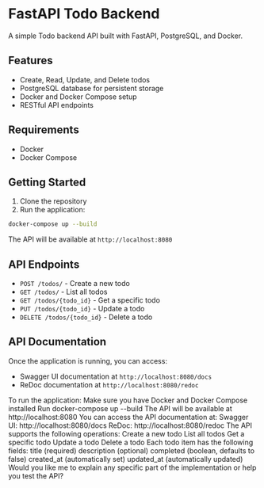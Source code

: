# FastAPI Todo Backend

A simple Todo backend API built with FastAPI, PostgreSQL, and Docker.

## Features

- Create, Read, Update, and Delete todos
- PostgreSQL database for persistent storage
- Docker and Docker Compose setup
- RESTful API endpoints

## Requirements

- Docker
- Docker Compose

## Getting Started

1. Clone the repository
2. Run the application:
```bash
docker-compose up --build
```

The API will be available at `http://localhost:8080`

## API Endpoints

- `POST /todos/` - Create a new todo
- `GET /todos/` - List all todos
- `GET /todos/{todo_id}` - Get a specific todo
- `PUT /todos/{todo_id}` - Update a todo
- `DELETE /todos/{todo_id}` - Delete a todo

## API Documentation

Once the application is running, you can access:
- Swagger UI documentation at `http://localhost:8080/docs`
- ReDoc documentation at `http://localhost:8080/redoc` 






To run the application:
Make sure you have Docker and Docker Compose installed
Run docker-compose up --build
The API will be available at http://localhost:8080
You can access the API documentation at:
Swagger UI: http://localhost:8080/docs
ReDoc: http://localhost:8080/redoc
The API supports the following operations:
Create a new todo
List all todos
Get a specific todo
Update a todo
Delete a todo
Each todo item has the following fields:
title (required)
description (optional)
completed (boolean, defaults to false)
created_at (automatically set)
updated_at (automatically updated)
Would you like me to explain any specific part of the implementation or help you test the API?